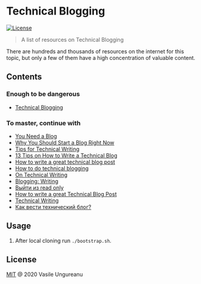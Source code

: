 # Technical Blogging

<a href="https://github.com/VasileUngureanu/repository-template/blob/master/LICENSE"><img src="https://img.shields.io/badge/license-MIT-green.svg" alt="License"></a>

> A list of resources on Technical Blogging

There are hundreds and thousands of resources on the internet for this topic, but only a few of them have a high concentration of valuable content.

## Contents

### Enough to be dangerous

* [Technical Blogging](https://technicalblogging.com/)

### To master, continue with

* [You Need a Blog](https://www.donnfelker.com/you-need-a-blog/)
* [Why You Should Start a Blog Right Now](https://guzey.com/personal/why-have-a-blog/)
* [Tips for Technical Writing](https://8thlight.com/blog/martin-gaston/2019/10/22/tips-for-technical-writing.html)
* [13 Tips on How to Write a Technical Blog](https://srcxp.com/how-to-write-a-technical-blog/)
* [How to write a great technical blog post](https://freecodecamp.org/news/how-to-write-a-great-technical-blog-post-414c414b67f6/)
* [How to do technical blogging](https://dev.to/yelluw/how-to-do-technical-blogging)
* [On Technical Writing](https://arturdryomov.dev/posts/on-technical-writing/)
* [Blogging: Writing](https://blog.stylingandroid.com/blogging-writing/)
* [Выйти из read only](https://medium.com/@MortyMerr/%D0%B2%D1%8B%D0%B9%D1%82%D0%B8-%D0%B8%D0%B7-read-only-86de32fefd38)
* [How to write a great Technical Blog Post](https://x-team.com/blog/write-a-technical-blog-post/?utm_source=twitter&utm_medium=social&utm_campaign=social-post)
* [Technical Writing](https://developers.google.com/tech-writing)
* [Как вести технический блог?](https://habr.com/ru/company/cardsmobile/blog/509388/)

## Usage

1. After local cloning run `./bootstrap.sh`.

License
-------

[MIT](LICENSE) @ 2020 Vasile Ungureanu
